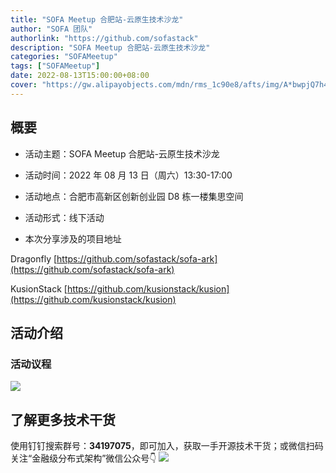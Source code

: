 ```yaml
---
title: "SOFA Meetup 合肥站-云原生技术沙龙"
author: "SOFA 团队"
authorlink: "https://github.com/sofastack"
description: "SOFA Meetup 合肥站-云原生技术沙龙"
categories: "SOFAMeetup"
tags: ["SOFAMeetup"]
date: 2022-08-13T15:00:00+08:00
cover: "https://gw.alipayobjects.com/mdn/rms_1c90e8/afts/img/A*bwpjQ7h41uIAAAAAAAAAAAAAARQnAQ"
---
```


## 概要

- 活动主题：SOFA Meetup 合肥站-云原生技术沙龙

- 活动时间：2022 年 08 月 13 日（周六）13:30-17:00

- 活动地点：合肥市高新区创新创业园 D8 栋一楼集思空间

- 活动形式：线下活动

- 本次分享涉及的项目地址

Dragonfly
[https://github.com/sofastack/sofa-ark](https://github.com/sofastack/sofa-ark)

KusionStack
[https://github.com/kusionstack/kusion](https://github.com/kusionstack/kusion)

## 活动介绍

### 活动议程

![](https://gw.alipayobjects.com/mdn/rms_1c90e8/afts/img/A*taODSaQ0WLoAAAAAAAAAAAAAARQnAQ)

## 了解更多技术干货

使用钉钉搜索群号：**34197075**，即可加入，获取一手开源技术干货；或微信扫码关注“金融级分布式架构”微信公众号👇
![](https://gw.alipayobjects.com/mdn/rms_1c90e8/afts/img/A*_a06Q7zMKnwAAAAAAAAAAAAAARQnAQ)
